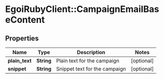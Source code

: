 # EgoiRubyClient::CampaignEmailBaseContent

## Properties
Name | Type | Description | Notes
------------ | ------------- | ------------- | -------------
**plain_text** | **String** | Plain text for the campaign | [optional] 
**snippet** | **String** | Snippet text for the campaign | [optional] 


